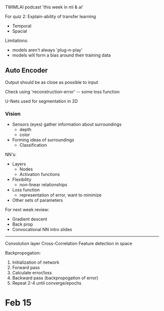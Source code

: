 
TWIMLAI podcast
'this week in ml & ai'

For quiz 2:
Explain-ability of transfer learning 


- Temporal
- Spacial

Limitations:
- models aren't always 'plug-n-play'
- models will form a bias around their training data

## Auto Encoder
Output should be as close as possible to input


Check using 'reconstruction-error' -- some loss function

U-Nets used for segmentation in 2D

### Vision
- Sensors (eyes) gather information about surroundings
  - depth
  - color
- Forming ideas of surroundings
  - Classification

NN's:
- Layers
  - Nodes
  - Activation functions
- Flexibility
  - non-linear relationships
- Loss function
  - representation of error, want to minimize
- Other sets of parameters

For next week review:
- Gradient descent
- Back prop
- Convocational NN intro slides

---

Convolution layer 
Cross-Correlation
Feature detection in space

Backpropogation:
1. Initialization of network
2. Forward pass
3. Calculate error/loss
4. Backward pass (backpropogation of error)
5. Repeat 2-4 until converge/epochs

# Feb 15

